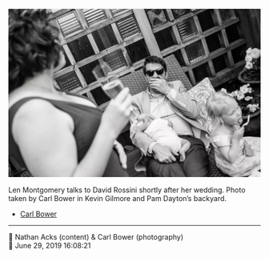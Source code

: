![Len Montgomery talks to David Rossini](assets/1324786261f06c9d1fcfa63fd1c226f1.webp)

Len Montgomery talks to David Rossini shortly after her wedding. Photo taken by Carl Bower in Kevin Gilmore and Pam Dayton’s backyard.

* [Carl Bower](https://carlbowerphotos.com)

- - - -

<span aria-hidden="true">👥</span> Nathan Acks (content) & Carl Bower (photography)  
<span aria-hidden="true">📅</span> June 29, 2019 16:08:21
